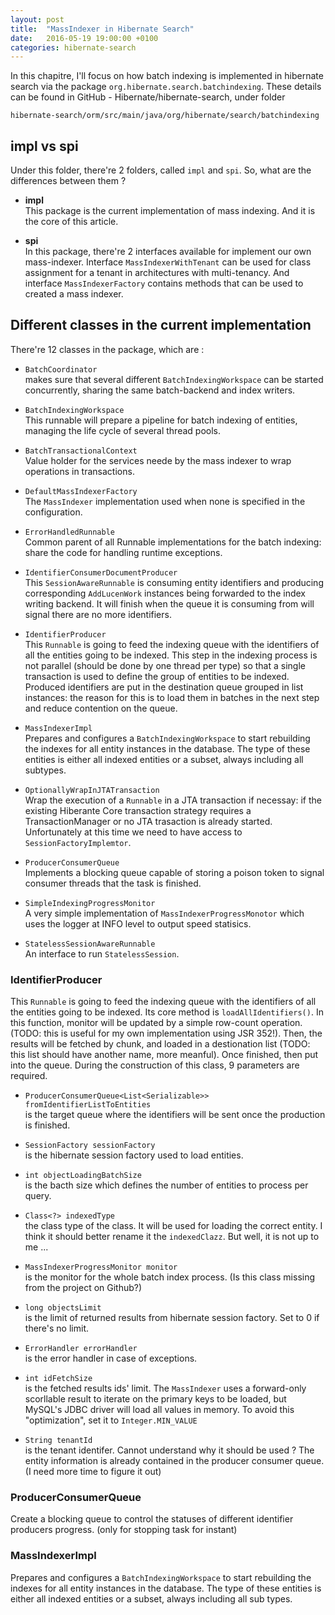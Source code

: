 ```yaml
---
layout: post
title:  "MassIndexer in Hibernate Search"
date:   2016-05-19 19:00:00 +0100
categories: hibernate-search
---
```


In this chapitre, I'll focus on how batch indexing is implemented in hibernate 
search via the package `org.hibernate.search.batchindexing`. These details can
be found in GitHub - Hibernate/hibernate-search, under folder 

    hibernate-search/orm/src/main/java/org/hibernate/search/batchindexing

## impl vs spi

Under this folder, there're 2 folders, called `impl` and `spi`. So, what are 
the differences between them ? 

<!--more-->

*  __impl__  
   This package is the current implementation of mass indexing. And it is the
   core of this article. 

*  __spi__  
   In this package, there're 2 interfaces available for implement our own
   mass-indexer. Interface `MassIndexerWithTenant` can be used for class 
   assignment for a tenant in architectures with multi-tenancy. And interface
   `MassIndexerFactory` contains methods that can be used to created a 
   mass indexer.

## Different classes in the current implementation

There're 12 classes in the package, which are :

*  `BatchCoordinator`  
   makes sure that several different
   `BatchIndexingWorkspace` can be started concurrently, sharing the same
   batch-backend and index writers.

*  `BatchIndexingWorkspace`  
   This runnable will prepare a pipeline for batch
   indexing of entities, managing the life cycle of several thread pools.

*  `BatchTransactionalContext`  
   Value holder for the services neede by the mass
   indexer to wrap operations in transactions.

*  `DefaultMassIndexerFactory`  
   The `MassIndexer` implementation used when none
   is specified in the configuration.

*  `ErrorHandledRunnable`  
   Common parent of all Runnable implementations for the
   batch indexing: share the code for handling runtime exceptions.

*  `IdentifierConsumerDocumentProducer`  
   This `SessionAwareRunnable` is
   consuming entity identifiers and producing corresponding `AddLucenWork` 
   instances being forwarded to the index writing backend. It will finish when
   the queue it is consuming from will signal there are no more identifiers.

*  `IdentifierProducer`  
   This `Runnable` is going to feed the indexing queue
   with the identifiers of all the entities going to be indexed. This step in 
   the indexing process is not parallel (should be done by one thread per type)
   so that a single transaction is used to define the group of entities to be 
   indexed. Produced identifiers are put in the destination queue grouped in
   list instances: the reason for this is to load them in batches in the next
   step and reduce contention on the queue.

*  `MassIndexerImpl`  
   Prepares and configures a `BatchIndexingWorkspace` to
   start rebuilding the indexes for all entity instances in the database. The 
   type of these entities is either all indexed entities or a subset, always
   including all subtypes.

*  `OptionallyWrapInJTATransaction`  
   Wrap the execution of a `Runnable` in a JTA
   transaction if necessay: if the existing Hiberante Core transaction strategy
   requires a TransactionManager or no JTA trasaction is already started.
   Unfortunately at this time we need to have access to 
   `SessionFactoryImplemtor`.

*  `ProducerConsumerQueue`  
   Implements a blocking queue capable of storing a 
   poison token to signal consumer threads that the task is finished.

*  `SimpleIndexingProgressMonitor`  
   A very simple implementation of
   `MassIndexerProgressMonotor` which uses the logger at INFO level to output
   speed statisics.

*  `StatelessSessionAwareRunnable`  
   An interface to run `StatelessSession`.

### IdentifierProducer

This `Runnable` is going to feed the indexing queue with the identifiers of
all the entities going to be indexed. Its core method is `loadAllIdentifiers()`. 
In this function, monitor will be updated by a simple row-count operation. 
(TODO: this is useful for my own implementation using JSR 352!). Then, the 
results will be fetched by chunk, and loaded in a destionation list (TODO:
this list should have another name, more meanful). Once finished, then put into
the queue. During the construction of this class, 9 parameters are required.

*  `ProducerConsumerQueue<List<Serializable>> fromIdentifierListToEntities`  
   is the target queue where the identifiers will be sent once the production
   is finished. 

*  `SessionFactory sessionFactory`  
   is the hibernate session factory used to load entities.

*  `int objectLoadingBatchSize`   
   is the bacth size which defines the number of entities to process per query.

*  `Class<?> indexedType`  
   the class type of the class. It will be used for loading the correct entity.
   I think it should better rename it the `indexedClazz`. But well, it is not
   up to me ...

*  `MassIndexerProgressMonitor monitor`  
   is the monitor for the whole batch index process. (Is this class missing 
   from the project on Github?)

*  `long objectsLimit`  
   is the limit of returned results from hibernate session factory. Set to 0 if 
   there's no limit.

*  `ErrorHandler errorHandler`  
   is the error handler in case of exceptions.

*  `int idFetchSize`  
   is the fetched results ids' limit. The `MassIndexer` uses a forward-only
   scorllable result to iterate on the primary keys to be loaded, but MySQL's
   JDBC driver will load all values in memory. To avoid this "optimization",
   set it to `Integer.MIN_VALUE`

*  `String tenantId`  
   is the tenant identifer. Cannot understand why it should be used ? The
   entity information is already contained in the producer consumer queue.
   (I need more time to figure it out)

### ProducerConsumerQueue

Create a blocking queue to control the statuses of different identifier 
producers progress. (only for stopping task for instant)

### MassIndexerImpl

Prepares and configures a `BatchIndexingWorkspace` to start rebuilding the
indexes for all entity instances in the database. The type of these entities
is either all indexed entities or a subset, always including all sub types.

